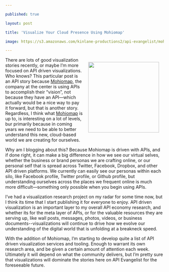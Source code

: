 ---
published: true
layout: post
title: 'Visualize Your Cloud Presence Using Mohiomap'
image: https://s3.amazonaws.com/kinlane-productions2/api-evangelist/mohiomap/mohiomap-logo.png
---

<p><img style="padding: 15px;" src="https://s3.amazonaws.com/kinlane-productions2/api-evangelist/mohiomap/mohiomap-logo.png" alt="" width="225" align="right" />
<p>There are lots of good visualization stories recently, or maybe I&rsquo;m more focused on API driven visualizations. Who knows? This particular post is an API story because <a href="https://www.moh.io/mohiomap/welcome.php">Mohiomap</a>, the company at the center is using APIs to accomplish their &ldquo;vision&rdquo;, not because they have an API&mdash;which actually would be a nice way to pay it forward, but that is another story. Regardless, I think what <a href="https://www.moh.io/mohiomap/welcome.php">Mohiomap</a> is up to, is interesting on a lot of levels, bur primarily because in coming years we need to be able to better understand this new, cloud-based world we are  creating for ourselves.
<p>Why am I blogging about this? Because Mohiomap is driven with APIs, and if done right, it can make a big difference in how we see our virtual selves, whether the business or brand personas we are crafting online, or our personal self that is spread across Twitter, Facebook, Dropbox, and other API driven platforms. We currently can easily see our personas within each silo, like Facebook profile, Twitter profile, or Github profile, but understanding ourselves across the places we frequent online is much more difficult&mdash;something only possible when you begin using APIs.
<p>I&rsquo;ve had a visualization research project on my radar for some time now, but I think its time that I start publishing it for everyone to enjoy. API driven visualization is an important layer to my overall API economy research, and whether its for the meta layer of APIs, or for the valuable resources they are serving up, like wall posts, messages, photos, videos, or business documents--visualizations will continue to drive how we evolve our understanding of the digital world that is unfolding at a breakneck speed.
<p>With the addition of Mohiomap, I&rsquo;m starting to develop quite a list of API driven visualization services and tooling. Enough to warrant its own research area, and be given a certain amount of attention each week. Ultimately it will depend on what the community delivers, but I&rsquo;m pretty sure that visualizations will dominate the stories here on API Evangelist for the foreseeable future.

